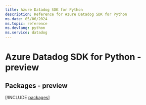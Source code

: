 ```yaml
---
title: Azure Datadog SDK for Python
description: Reference for Azure Datadog SDK for Python
ms.date: 05/06/2024
ms.topic: reference
ms.devlang: python
ms.service: datadog
---
```

# Azure Datadog SDK for Python - preview
## Packages - preview
[!INCLUDE [packages](datadog-index.md)]